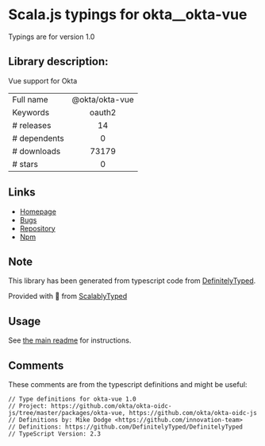 
# Scala.js typings for okta__okta-vue

Typings are for version 1.0

## Library description:
Vue support for Okta

|                    |                 |
| ------------------ | :-------------: |
| Full name          | @okta/okta-vue |
| Keywords           | oauth2 |
| # releases         | 14 |
| # dependents       | 0 |
| # downloads        | 73179 |
| # stars            | 0 |

## Links
- [Homepage](https://github.com/okta/okta-oidc-js#readme)
- [Bugs](https://github.com/okta/okta-oidc-js/issues)
- [Repository](https://github.com/okta/okta-oidc-js)
- [Npm](https://www.npmjs.com/package/%40okta%2Fokta-vue)
    


## Note
This library has been generated from typescript code from [DefinitelyTyped](https://definitelytyped.org).

Provided with :purple_heart: from [ScalablyTyped](https://github.com/oyvindberg/ScalablyTyped)

## Usage
See [the main readme](../../readme.md) for instructions.

## Comments

These comments are from the typescript definitions and might be useful:
```
// Type definitions for okta-vue 1.0
// Project: https://github.com/okta/okta-oidc-js/tree/master/packages/okta-vue, https://github.com/okta/okta-oidc-js
// Definitions by: Mike Dodge <https://github.com/innovation-team>
// Definitions: https://github.com/DefinitelyTyped/DefinitelyTyped
// TypeScript Version: 2.3

```

